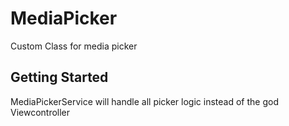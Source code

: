 # MediaPicker

Custom Class for media picker

## Getting Started

MediaPickerService will handle all picker logic instead of the god Viewcontroller


